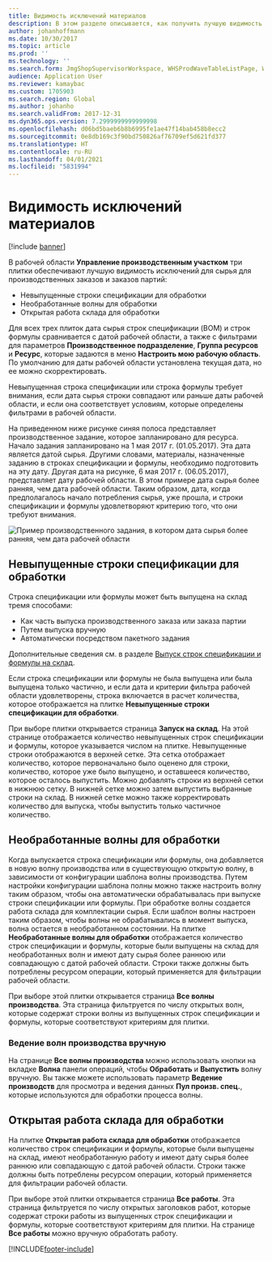 ```yaml
---
title: Видимость исключений материалов
description: В этом разделе описывается, как получить лучшую видимость исключений для сырья для производственных заказов и заказов партий.
author: johanhoffmann
ms.date: 10/30/2017
ms.topic: article
ms.prod: ''
ms.technology: ''
ms.search.form: JmgShopSupervisorWorkspace, WHSProdWaveTableListPage, WHSProdWaveTableManageBOMPool
audience: Application User
ms.reviewer: kamaybac
ms.custom: 1705903
ms.search.region: Global
ms.author: johanho
ms.search.validFrom: 2017-12-31
ms.dyn365.ops.version: 7.2999999999999998
ms.openlocfilehash: d06bd5baeb6b8b6995fe1ae47f14bab458b8ecc2
ms.sourcegitcommit: 0e8db169c3f90bd750826af76709ef5d621fd377
ms.translationtype: HT
ms.contentlocale: ru-RU
ms.lasthandoff: 04/01/2021
ms.locfileid: "5831994"
---
```

# <a name="visibility-into-material-exceptions"></a>Видимость исключений материалов

[!include [banner](../includes/banner.md)]

В рабочей области **Управление производственным участком** три плитки обеспечивают лучшую видимость исключений для сырья для производственных заказов и заказов партий:

- Невыпущенные строки спецификации для обработки
- Необработанные волны для обработки
- Открытая работа склада для обработки

Для всех трех плиток дата сырья строк спецификации (BOM) и строк формулы сравнивается с датой рабочей области, а также с фильтрами для параметров **Производственное подразделение**, **Группа ресурсов** и **Ресурс**, которые задаются в меню **Настроить мою рабочую область**. По умолчанию для даты рабочей области установлена текущая дата, но ее можно скорректировать.

Невыпущенная строка спецификации или строка формулы требует внимания, если дата сырья строки совпадают или раньше даты рабочей области, и если она соответствует условиям, которые определены фильтрами в рабочей области.

На приведенном ниже рисунке синяя полоса представляет производственное задание, которое запланировано для ресурса. Начало задания запланировано на 1 мая 2017 г. (01.05.2017). Эта дата является датой сырья. Другими словами, материалы, назначенные заданию в строках спецификации и формулы, необходимо подготовить на эту дату. Другая дата на рисунке, 6 мая 2017 г. (06.05.2017), представляет дату рабочей области. В этом примере дата сырья более ранняя, чем дата рабочей области. Таким образом, дата, когда предполагалось начало потребления сырья, уже прошла, и строки спецификации и формулы удовлетворяют критерию того, что они требуют внимания.

![Пример производственного задания, в котором дата сырья более ранняя, чем дата рабочей области](./media/improved-visibility.png)

## <a name="unreleased-material-lines-needing-attention"></a>Невыпущенные строки спецификации для обработки

Строка спецификации или формулы может быть выпущена на склад тремя способами:

- Как часть выпуска производственного заказа или заказа партии
- Путем выпуска вручную
- Автоматически посредством пакетного задания

Дополнительные сведения см. в разделе [Выпуск строк спецификации и формулы на склад](releasing-bom-and-formula-lines-to-warehouse.md). 

Если строка спецификации или формулы не была выпущена или была выпущена только частично, и если дата и критерии фильтра рабочей области удовлетворены, строка включается в расчет количества, которое отображается на плитке **Невыпущенные строки спецификации для обработки**.

При выборе плитки открывается страница **Запуск на склад**. На этой странице отображается количество невыпущенных строк спецификации и формулы, которое указывается числом на плитке. Невыпущенные строки отображаются в верхней сетке. Эта сетка отображает количество, которое первоначально было оценено для строки, количество, которое уже было выпущено, и оставшееся количество, которое осталось выпустить. Можно добавлять строки из верхней сетки в нижнюю сетку. В нижней сетке можно затем выпустить выбранные строки на склад. В нижней сетке можно также корректировать количество для выпуска, чтобы выпустить только частичное количество.

## <a name="unprocessed-waves-needing-attention"></a>Необработанные волны для обработки

Когда выпускается строка спецификации или формулы, она добавляется в новую волну производства или в существующую открытую волну, в зависимости от конфигурации шаблона волны производства. Путем настройки конфигурации шаблона полны можно также настроить волну таким образом, чтобы она автоматически обрабатывалась при выпуске строки спецификации или формулы. При обработке волны создается работа склада для комплектации сырья. Если шаблон волны настроен таким образом, чтобы волны не обрабатывались в момент выпуска, волна остается в необработанном состоянии. На плитке **Необработанные волны для обработки** отображается количество строк спецификации и формулы, которые были выпущены на склад для необработанных волн и имеют дату сырья более раннюю или совпадающую с датой рабочей области. Строки также должны быть потреблены ресурсом операции, который применяется для фильтрации рабочей области.

При выборе этой плитки открывается страница **Все волны производства**. Эта страница фильтруется по числу открытых волн, которые содержат строки волны из выпущенных строк спецификации и формулы, которые соответствуют критериям для плитки.

### <a name="manually-maintain-production-waves"></a>Ведение волн производства вручную

На странице **Все волны производства** можно использовать кнопки на вкладке **Волна** панели операций, чтобы **Обработать** и **Выпустить** волну вручную. Вы также можете использовать параметр **Ведение производств** для просмотра и ведения данных **Пул произв. спец.**, которые используются для обработки процесса волны.

## <a name="open-warehouse-work-needing-attention"></a>Открытая работа склада для обработки

На плитке **Открытая работа склада для обработки** отображается количество строк спецификации и формулы, которые были выпущены на склад, имеют необработанную работу и имеют дату сырья более раннюю или совпадающую с датой рабочей области. Строки также должны быть потреблены ресурсом операции, который применяется для фильтрации рабочей области.

При выборе этой плитки открывается страница **Все работы**. Эта страница фильтруется по числу открытых заголовков работ, которые содержат строки работы из выпущенных строк спецификации и формулы, которые соответствуют критериям для плитки. На странице **Все работы** можно вручную обработать работу.


[!INCLUDE[footer-include](../../includes/footer-banner.md)]